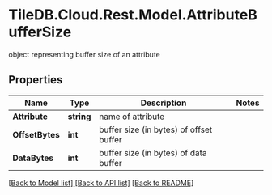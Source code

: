 # TileDB.Cloud.Rest.Model.AttributeBufferSize
object representing buffer size of an attribute

## Properties

Name | Type | Description | Notes
------------ | ------------- | ------------- | -------------
**Attribute** | **string** | name of attribute | 
**OffsetBytes** | **int** | buffer size (in bytes) of offset buffer | 
**DataBytes** | **int** | buffer size (in bytes) of data buffer | 

[[Back to Model list]](../README.md#documentation-for-models) [[Back to API list]](../README.md#documentation-for-api-endpoints) [[Back to README]](../README.md)

